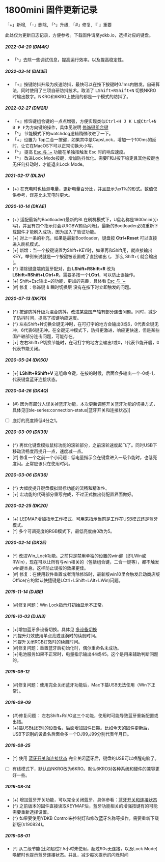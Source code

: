 # 1800mini 固件更新记录
「+」新增, 「-」删除, 「^」升级, 「#」修复, 『 』重要

此处仅为更新日志记录，方便参考。下载固件请至ydkb.io，选择对应的键盘。

##### 2022-04-20 (DM4K)
-   「^」去除一些调试信息，提高运行效率。以及提高稳定性。

##### 2022-03-14 (DM3E) 
- 『+』按键防抖升级为疾速防抖，最快可以在按下按键时0.1ms内触发。自研算法，同时使用了三项自研防抖技术。取消了 <kbd>LShift+RShift+N</kbd> 切换NKRO时输出数字。NKRO和6KRO上使用的都是一个模式的防抖了。

##### 2022-02-27 (DM2R)
- 『+』修饰键组合键的一点点增强，方便实现类似<kbd>Ctrl+H J K L</kbd>或<kbd>Ctrl+N B P F</kbd>为方向键的操作，具体见说明 [修饰键组合键](edit-keymap/mods-key.md)
- 「^」 节能模式下的watchdog逻辑稍微改进了一下。
- 「+」设置为 Tap二合一按键，如果其中是CapsLock，增加一个100ms的延时，让它在MacOS下可以正常切换大小写。
- 「^」 提高 [Esc 与 \`\~](/features/tricky-esc) 功能在单独按触发 Esc 时的响应速度。
- 「^」 改进Lock Mode按键，增加防抖优化。需要F和J按下稳定且其他按键也无任何抖动时，才能退出Lock Mode。

##### 2021-02-17 (DL2H)
- {+} 在充电时也检测电量，更新电量百分比，并且显示为x1%的形式。数值仅供参考，误差比未充电时更大。

##### 2020-10-14 (DKAE)
- {+} 适配最新的Bootloader(最新的BL在刷机模式下，U盘名称是1800mini(小写)，并且有四个指示灯会以RGBW颜色闪烁)。最新的Bootloader必须重新下载固件才能刷入成功，因为加入了验证功能。
- [+] 对上一条的补充，如果是最新Bootloader，键盘按 **Ctrl+Reset** 可以直接进入刷机模式。
- [+] 新增：当一个按键设置为Shift+KEY时，如果再和Shift用，就直接输出KEY。举例来说就是一个按键被设置成了直接输出 {， 那么 Shift+{ 就会输出 [。
- {^} 清除键盘端的蓝牙配对，由 **LShift+RShift+R** 改为 **LShift+RShift+LCtrl+R**，需要多按一个**LCtrl**，可以防止误操作。
- [+] Shift+Esc输出\~的功能，更加的完善，具体看 [Esc 与 \`\~](/features/tricky-esc)
- [#] 修复：修饰键 & 瞬时切换层 没有在按下时立即触发的问题。  

##### 2020-07-13 (DK7D)
- {^} 按键防抖升级为混合防抖，改进某些国产轴有部分连击问题。同时，减少了防抖时间，提高了按键响应速度。
- {^} 左右Shift+N切换全键无冲时，在可打字的地方会输出0或6，0代表全键无冲，6代表6键无冲。在全键无冲模式下，防抖更激进，响应更快速，但是某些国产轴部分连击问题，可能存在。
- [+] 左右Shift+P切换节能时，在可打字的地方会输出1或0，1代表节能开启，0代表节能关闭。

##### 2020-05-24 (DK5O)
- [+] **LShift+RShift+V** 这组命令键，在按的时候，后面会多输出一个-0或-1，代表键盘蓝牙连接状态。

##### 2020-04-26 (DK4Q)
- {#} 因为有部分人误关掉蓝牙功能，本次更新调整开关蓝牙功能的切换方式，具体见[[ble-series:connection-status|蓝牙开关和连接状态]]
- [ ] 底灯的亮度降低4分之1。

##### 2020-03-09 (DK39)
- {^} 再优化键盘模拟鼠标功能的滚轮部分，之前滚轮速度起飞了。同时USB下移动流畅度再提升一点，速度减一点。
- [#] 修复一个之前一个小问题：低电量指示会在键盘进入一级节能时，也低亮度闪。正常应该只在使用时闪。

##### 2020-03-06 (DK36)
- {^} 大幅度提升键盘模拟鼠标功能的流畅和精准性。
- [+] 宏功能的代码部分重写完成，不过正式推出待配置界面做好。

##### 2020-02-25 (DK2O)
- [+] LEDMAP增加指示工作模式，可用来指示当前是工作在USB模式还是蓝牙模式。
- [^] 多个可调亮度的RGB模式下，最低亮度由0改为5。

##### 2020-02-14 (DK2E)
- [^] 改进Win_Lock功能。之前只是禁用单独的设置的win键（即LWin或RWin），现在可以让所有与win相关的（包括组合键，二合一键等），都不触发win键本身。这样防止误按的效果更佳。
- [#] 修复：在使用软件重置或者清除修饰时，最新版win10里会触发启动商店版Office(它的默认快捷键是LCtrl+LShift+LAlt+LWin)问题。

##### 2019-11-14 (DJBE)
- [#]修复问题：Win Lock指示灯初始显示不正常。

##### 2019-10-03 (DJA3)
- [+]增加蓝牙多设备切换。具体见 [多设备切换](/ble-series/device-switching)
- [^]提升灯效使用单点亮或涟漪时的续航时间。
- [^]提升关闭RGB灯效时的续航时间。
- [#]修复问题：重置蓝牙后初始化时，偶尔重命名未成功。
- [+]电池服务如果不正常时，电量指示输出44或45。这个是用来辅助判断问题的。

##### 2019-09-12
- [#]修复问题：使用完全关闭蓝牙功能后，Mac下插USB无法使用（Win下正常）。

##### 2019-09-09
- {#}修复问题： 左右Shift+R/I/O这三个功能，使用时可能导致蓝牙重新配置或出错。
- [+]插USB线识别的设备名，后面增加固件日期。比如今天的固件更新后，USB下识别的设备名后面会多一个DJ99,J99分别代表年月日。

##### 2019-08-25
- [^] 使用 [蓝牙开关和连接状态](/ble-series/connection-status) 完全关闭蓝牙后，键盘的USB可以唤醒电脑了。
- [ ] 有线模式下，默认由NKRO改为6KRO。默认6KRO对各种系统和硬件的兼容更好一些。

##### 2019-08-24
- [+] 增加蓝牙开关功能，可以完全关闭蓝牙。具体参看：[蓝牙开关和连接状态](/ble-series/connection-status)
- {^} 之前版本的固件直接读取KEYMAP后，蓝牙功能相关的增强按键有的可能需要重新选择设置。
- {^} 如果要使用YDKB Control来控制灯和修改蓝牙名称等操作，需要重新下载新版(≥190824)。

##### 2019-08-01
- [^] 从二级节能(比如超过2.5小时未使用，超过90s无连接，以及Lock Mode)唤醒时也提示蓝牙连接状态。并且，减少每次提示的闪烁时间


